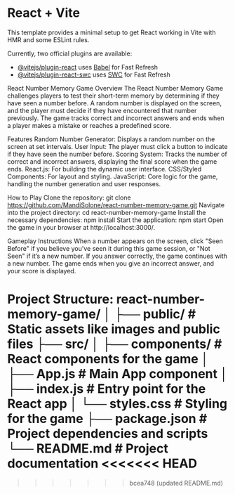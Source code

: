 # React + Vite

This template provides a minimal setup to get React working in Vite with HMR and some ESLint rules.

Currently, two official plugins are available:

- [@vitejs/plugin-react](https://github.com/vitejs/vite-plugin-react/blob/main/packages/plugin-react/README.md) uses [Babel](https://babeljs.io/) for Fast Refresh
- [@vitejs/plugin-react-swc](https://github.com/vitejs/vite-plugin-react-swc) uses [SWC](https://swc.rs/) for Fast Refresh

React Number Memory Game
Overview
The React Number Memory Game challenges players to test their short-term memory by determining if they have seen a number before. A random number is displayed on the screen, and the player must decide if they have encountered that number previously. The game tracks correct and incorrect answers and ends when a player makes a mistake or reaches a predefined score.


Features
Random Number Generator: Displays a random number on the screen at set intervals.
User Input: The player must click a button to indicate if they have seen the number before.
Scoring System: Tracks the number of correct and incorrect answers, displaying the final score when the game ends.
React.js: For building the dynamic user interface.
CSS/Styled Components: For layout and styling.
JavaScript: Core logic for the game, handling the number generation and user responses.

How to Play
Clone the repository:
git clone https://github.com/MandiSolone/react-number-memory-game.git
Navigate into the project directory:
cd react-number-memory-game
Install the necessary dependencies:
npm install
Start the application:
npm start
Open the game in your browser at http://localhost:3000/.

Gameplay Instructions
When a number appears on the screen, click "Seen Before" if you believe you've seen it during this game session, or "Not Seen" if it’s a new number.
If you answer correctly, the game continues with a new number.
The game ends when you give an incorrect answer, and your score is displayed.

Project Structure:
react-number-memory-game/
│
├── public/             # Static assets like images and public files
├── src/
│   ├── components/     # React components for the game
│   ├── App.js          # Main App component
│   ├── index.js        # Entry point for the React app
│   └── styles.css      # Styling for the game
├── package.json        # Project dependencies and scripts
└── README.md           # Project documentation
<<<<<<< HEAD
=======

>>>>>>> bcea748 (updated README.md)
